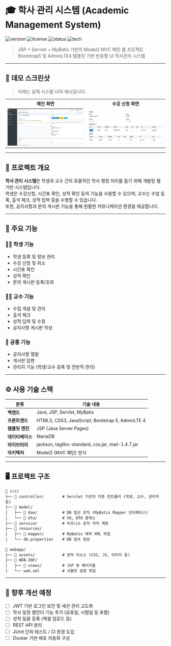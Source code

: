 # 🎓 학사 관리 시스템 (Academic Management System)

![version](https://img.shields.io/badge/version-1.0.0-blue.svg)
![license](https://img.shields.io/badge/license-MIT-green.svg)
![status](https://img.shields.io/badge/status-ongoing-important)
![tech](https://img.shields.io/badge/tech-JSP%20%7C%20MyBatis%20%7C%20Bootstrap5-blueviolet)

> JSP + Servlet + MyBatis 기반의 Model2 MVC 패턴 웹 프로젝트  
> Bootstrap5 및 AdminLTE4 템플릿 기반 반응형 UI 학사관리 시스템

---

## 📸 데모 스크린샷

> 아래는 실제 시스템 UI의 예시입니다.

<table>
  <tr>
    <th>메인 화면</th>
    <th>수강 신청 화면</th>
  </tr>
  <tr>
    <td align="center">
      <img src="./screenshots/index.jpg" alt="index" width="300"/>
    </td>
    <td align="center">
      <img src="./screenshots/courseapply.jpg" alt="수강 신청 화면" width="300"/>
    </td>
  </tr>
</table>

---

## 📌 프로젝트 개요

**학사 관리 시스템**은 학생과 교수 간의 효율적인 학사 행정 처리를 돕기 위해 개발된 웹 기반 시스템입니다.  
학생은 수강신청, 시간표 확인, 성적 확인 등의 기능을 사용할 수 있으며, 교수는 수업 등록, 출석 체크, 성적 입력 등을 수행할 수 있습니다.  
또한, 공지사항과 문의 게시판 기능을 통해 원활한 커뮤니케이션 환경을 제공합니다.

---

## 🎯 주요 기능

### 👩‍🎓 학생 기능
- 학생 등록 및 정보 관리
- 수강 신청 및 취소
- 시간표 확인
- 성적 확인
- 문의 게시판 등록/조회

### 👨‍🏫 교수 기능
- 수업 개설 및 관리
- 출석 체크
- 성적 입력 및 수정
- 공지사항 게시판 작성

### 📢 공통 기능
- 공지사항 열람
- 게시판 답변
- 관리자 기능 (학생/교수 등록 및 전반적 관리)

---

## ⚙️ 사용 기술 스택

| 분류           | 기술 내용 |
|----------------|-----------|
| **백엔드**     | Java, JSP, Servlet, MyBatis |
| **프론트엔드** | HTML5, CSS3, JavaScript, Bootstrap 5, AdminLTE 4 |
| **템플릿 엔진**| JSP (Java Server Pages) |
| **데이터베이스** | MariaDB |
| **라이브러리** | jackson, taglibs-standard, cos.jar, mail-1.4.7.jar |
| **아키텍처**    | Model2 (MVC 패턴) 방식 |

---

## 🖥️ 프로젝트 구조

```
📁 src/
├── 📁 controller/        # Servlet 기반의 각종 컨트롤러 (학생, 교수, 관리자 등)
├── 📁 model/
│   ├── 📁 dao/           # DB 접근 로직 (MyBatis Mapper 인터페이스)
│   └── 📁 dto/           # VO, DTO 클래스
├── 📁 service/           # 비즈니스 로직 처리 계층
├── 📁 resources/
│   ├── 📁 mapper/        # MyBatis 매퍼 XML 파일
│   └── db.properties    # DB 접속 정보

📁 webapp/
├── 📁 assets/            # 정적 리소스 (CSS, JS, 이미지 등)
├── 📁 WEB-INF/
│   ├── 📁 views/         # JSP 뷰 페이지들
│   └── web.xml          # 서블릿 설정 파일
```
---

## 🔧 향후 개선 예정

- [ ] JWT 기반 로그인 보안 및 세션 관리 고도화
- [ ] 학사 일정 캘린더 기능 추가 (공휴일, 시험일 등 포함)
- [ ] 성적 일괄 등록 (엑셀 업로드 등)
- [ ] REST API 분리
- [ ] JUnit 단위 테스트 / CI 환경 도입
- [ ] Docker 기반 배포 자동화 구성
